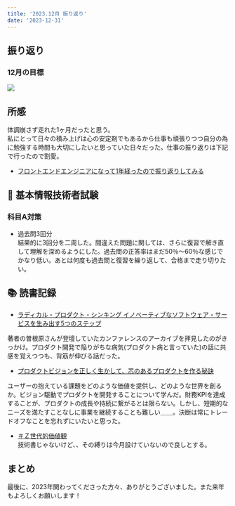 ```yaml
---
title: '2023.12月 振り返り'
date: '2023-12-31'
---
```


## 振り返り

### 12月の目標

![](/images/スクリーンショット-2023-12-01-12.12.14.png)

## 所感

体調崩さず走れた1ヶ月だったと思う。  
私にとって日々の積み上げは心の安定剤でもあるから仕事も頑張りつつ自分の為に勉強する時間も大切にしたいと思っていた日々だった。仕事の振り返りは下記で行ったので割愛。

- [フロントエンドエンジニアになって1年経ったので振り返りしてみる](https://www.blog.itosae.com/posts/9467)

## 📝 基本情報技術者試験

### 科目A対策

- 過去問3回分  
   結果的に3回分を二周した。間違えた問題に関しては、さらに復習で解き直して理解を深めるようにした。過去問の正答率はまだ50％〜60％な感じでかなり低い。あとは何度も過去問と復習を繰り返して、合格まで走り切りたい。

## 📚 読書記録

- [ラディカル・プロダクト・シンキング イノベーティブなソフトウェア・サービスを生み出す5つのステップ](https://www.amazon.co.jp/%E3%83%A9%E3%83%87%E3%82%A3%E3%82%AB%E3%83%AB%E3%83%BB%E3%83%97%E3%83%AD%E3%83%80%E3%82%AF%E3%83%88%E3%83%BB%E3%82%B7%E3%83%B3%E3%82%AD%E3%83%B3%E3%82%B0-%E3%82%A4%E3%83%8E%E3%83%99%E3%83%BC%E3%83%86%E3%82%A3%E3%83%96%E3%81%AA%E3%82%BD%E3%83%95%E3%83%88%E3%82%A6%E3%82%A7%E3%82%A2%E3%83%BB%E3%82%B5%E3%83%BC%E3%83%93%E3%82%B9%E3%82%92%E7%94%9F%E3%81%BF%E5%87%BA%E3%81%995%E3%81%A4%E3%81%AE%E3%82%B9%E3%83%86%E3%83%83%E3%83%97-%E3%83%A9%E3%83%87%E3%82%A3%E3%82%AB%E3%83%BB%E3%83%80%E3%83%83%E3%83%88/dp/4798174920)

著者の曽根原さんが登壇していたカンファレンスのアーカイブを拝見したのがきっかけ。プロダクト開発で陥りがちな病気(プロダクト病と言っていた)の話に共感を覚えつつも、背筋が伸びる話だった。

- [プロダクトビジョンを正しく生かして、芯のあるプロダクトを作る秘訣](https://2022.pmconf.jp/session/hjF1ohDD)

ユーザーの抱えている課題をどのような価値を提供し、どのような世界を創るか。ビジョン駆動でプロダクトを開発することについて学んだ。財務KPIを達成することが、プロダクトの成長や持続に繋がるとは限らない。しかし、短期的なニーズを満たすことなしに事業を継続することも難しい＿＿。決断は常にトレードオフなことを忘れずにいたいと思った。

- [＃Ｚ世代的価値観](https://www.amazon.co.jp/gp/product/B0CJBKJYJ2/ref=ppx_yo_dt_b_d_asin_title_351_o02?ie=UTF8&psc=1)  
   技術書じゃないけど、、その縛りは今月設けていないので良しとする。

## まとめ

最後に、2023年関わってくださった方々、ありがとうございました。また来年もよろしくお願いします！
